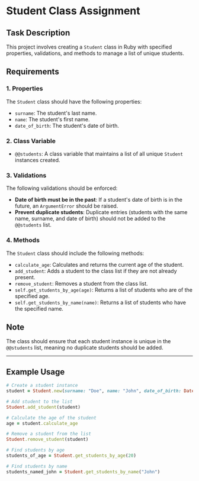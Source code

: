 # Student Class Assignment

## Task Description
This project involves creating a `Student` class in Ruby with specified properties, validations, and methods to manage a list of unique students.

## Requirements

### 1. Properties
The `Student` class should have the following properties:
- `surname`: The student's last name.
- `name`: The student's first name.
- `date_of_birth`: The student's date of birth.

### 2. Class Variable
- `@@students`: A class variable that maintains a list of all unique `Student` instances created.

### 3. Validations
The following validations should be enforced:
- **Date of birth must be in the past**: If a student's date of birth is in the future, an `ArgumentError` should be raised.
- **Prevent duplicate students**: Duplicate entries (students with the same name, surname, and date of birth) should not be added to the `@@students` list.

### 4. Methods
The `Student` class should include the following methods:
- `calculate_age`: Calculates and returns the current age of the student.
- `add_student`: Adds a student to the class list if they are not already present.
- `remove_student`: Removes a student from the class list.
- `self.get_students_by_age(age)`: Returns a list of students who are of the specified age.
- `self.get_students_by_name(name)`: Returns a list of students who have the specified name.

## Note
The class should ensure that each student instance is unique in the `@@students` list, meaning no duplicate students should be added.

---

## Example Usage

```ruby
# Create a student instance
student = Student.new(surname: "Doe", name: "John", date_of_birth: Date.new(2000, 1, 1))

# Add student to the list
Student.add_student(student)

# Calculate the age of the student
age = student.calculate_age

# Remove a student from the list
Student.remove_student(student)

# Find students by age
students_of_age = Student.get_students_by_age(20)

# Find students by name
students_named_john = Student.get_students_by_name("John")

